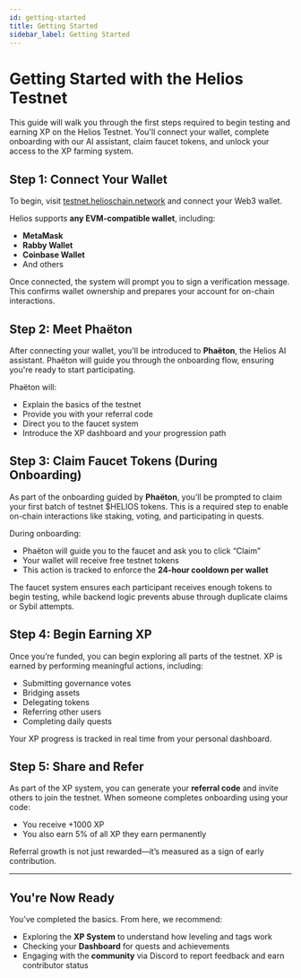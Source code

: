 ```yaml
---
id: getting-started
title: Getting Started
sidebar_label: Getting Started
---
```


# Getting Started with the Helios Testnet

This guide will walk you through the first steps required to begin testing and earning XP on the Helios Testnet. You'll connect your wallet, complete onboarding with our AI assistant, claim faucet tokens, and unlock your access to the XP farming system.

## Step 1: Connect Your Wallet

To begin, visit [testnet.helioschain.network](https://testnet.helioschain.network) and connect your Web3 wallet.

Helios supports **any EVM-compatible wallet**, including:
- **MetaMask**
- **Rabby Wallet**
- **Coinbase Wallet**
- And others

Once connected, the system will prompt you to sign a verification message. This confirms wallet ownership and prepares your account for on-chain interactions.

## Step 2: Meet Phaëton

After connecting your wallet, you'll be introduced to **Phaëton**, the Helios AI assistant. Phaëton will guide you through the onboarding flow, ensuring you're ready to start participating.

Phaëton will:
- Explain the basics of the testnet
- Provide you with your referral code
- Direct you to the faucet system
- Introduce the XP dashboard and your progression path

## Step 3: Claim Faucet Tokens (During Onboarding)

As part of the onboarding guided by **Phaëton**, you’ll be prompted to claim your first batch of testnet $HELIOS tokens. This is a required step to enable on-chain interactions like staking, voting, and participating in quests.

During onboarding:
- Phaëton will guide you to the faucet and ask you to click “Claim”
- Your wallet will receive free testnet tokens
- This action is tracked to enforce the **24-hour cooldown per wallet**

The faucet system ensures each participant receives enough tokens to begin testing, while backend logic prevents abuse through duplicate claims or Sybil attempts.

## Step 4: Begin Earning XP

Once you’re funded, you can begin exploring all parts of the testnet. XP is earned by performing meaningful actions, including:
- Submitting governance votes
- Bridging assets
- Delegating tokens
- Referring other users
- Completing daily quests

Your XP progress is tracked in real time from your personal dashboard.

## Step 5: Share and Refer

As part of the XP system, you can generate your **referral code** and invite others to join the testnet. When someone completes onboarding using your code:
- You receive +1000 XP
- You also earn 5% of all XP they earn permanently

Referral growth is not just rewarded—it’s measured as a sign of early contribution.

---

## You're Now Ready

You’ve completed the basics. From here, we recommend:
- Exploring the **XP System** to understand how leveling and tags work
- Checking your **Dashboard** for quests and achievements
- Engaging with the **community** via Discord to report feedback and earn contributor status
